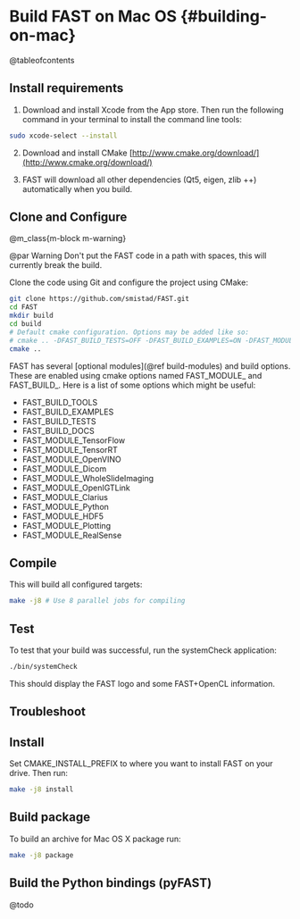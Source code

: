 Build FAST on Mac OS {#building-on-mac}
==========================
@tableofcontents

Install requirements
-------------------------

1. Download and install Xcode from the App store.
Then run the following command in your terminal to install the command line tools:
```bash
sudo xcode-select --install
```

2. Download and install CMake [http://www.cmake.org/download/](http://www.cmake.org/download/)

3. FAST will download all other dependencies (Qt5, eigen, zlib ++) automatically when you build.

Clone and Configure
--------------------

@m_class{m-block m-warning}

@par Warning
Don't put the FAST code in a path with spaces, this will currently break the build.

Clone the code using Git and configure the project using CMake:
```bash
git clone https://github.com/smistad/FAST.git
cd FAST
mkdir build
cd build
# Default cmake configuration. Options may be added like so: 
# cmake .. -DFAST_BUILD_TESTS=OFF -DFAST_BUILD_EXAMPLES=ON -DFAST_MODULE_TensorFlow=ON
cmake ..
```

FAST has several [optional modules](@ref build-modules) and build options. These are enabled using cmake options named FAST_MODULE_<Name> and FAST_BUILD_<Name>.
Here is a list of some options which might be useful:
* FAST_BUILD_TOOLS
* FAST_BUILD_EXAMPLES
* FAST_BUILD_TESTS
* FAST_BUILD_DOCS
* FAST_MODULE_TensorFlow
* FAST_MODULE_TensorRT
* FAST_MODULE_OpenVINO
* FAST_MODULE_Dicom
* FAST_MODULE_WholeSlideImaging
* FAST_MODULE_OpenIGTLink
* FAST_MODULE_Clarius
* FAST_MODULE_Python
* FAST_MODULE_HDF5
* FAST_MODULE_Plotting
* FAST_MODULE_RealSense

Compile
-----------------------

This will build all configured targets:

```bash
make -j8 # Use 8 parallel jobs for compiling
```

Test
----------------------

To test that your build was successful, run the systemCheck application:

```bash
./bin/systemCheck
```

This should display the FAST logo and some FAST+OpenCL information.

Troubleshoot
-----------------------

Install
----------------------
Set CMAKE_INSTALL_PREFIX to where you want to install FAST on your drive.
Then run:

```bash
make -j8 install
```

Build package
----------------------
To build an archive for Mac OS X package run:

```bash
make -j8 package
```

Build the Python bindings (pyFAST)
-----------------------
@todo
